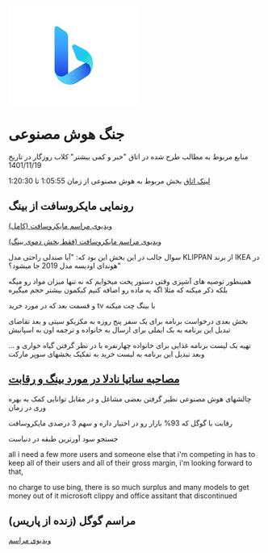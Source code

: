 ![bing logo](./bing.jfif)

# جنگ هوش مصنوعی

منابع مربوط به مطالب طرح شده در اتاق "خبر و کمی بیشتر" کلاب روزگار
در تاریخ 1401/11/19

[لینک اتاق](https://www.clubhouse.com/room/PGpqpg2b?utm_medium=ch_room_xerc&utm_campaign=W5lC4aC-TBoT2kPIh5LLmg-584798)
بخش مربوط به هوش مصنوعی از زمان 1:05:55 تا 1:20:30

## رونمایی مایکروسافت از بینگ

[ویدیوی مراسم مایکروسافت (کامل)](https://www.youtube.com/watch?v=rOeRWRJ16yY)

[ویدیوی مراسم مایکروسافت (فقط بخش دموی بینگ)](https://www.youtube.com/watch?v=FLsr_sUVgrA)

سوال جالب در این بخش این بود که: "آیا صندلی راحتی مدل KLIPPAN از برند IKEA در هوندای اودیسه مدل 2019 جا میشود؟"

همینطور توصیه های آشپزی وقتی دستور پخت میخوایم که نه تنها میزان مواد رو میگه بلکه ذکر میکنه که مثلا اگه یه ماده رو اضافه کنیم کیکمون بیشتر حجم میگیره

و قسمت بعد که در مورد خرید tv با بینگ چت میکنه

بخش بعدی درخواست برنامه برای یک سفر پنج روزه به مکزیکو سیتی
و بعد تقاضای تبدیل این برنامه به یک ایملی برای ارسال به خانواده
و ترجمه اون به اسپانیش

تهیه یک لیست برنامه غذایی برای خانواده چهارنفره با در نظر گرفتن گیاه خواری و ...
وبعد تبدیل این برنامه به لیست خرید به تفکیک بخشهای سوپر مارکت

## [مصاحبه ساتیا نادلا در مورد بینگ و رقابت](https://www.youtube.com/watch?v=bsFXgfbj8Bc)

چالشهای هوش مصنوعی نظیر گرفتن بعضی مشاغل و در مقابل توانایی کمک به بهره وری در زمان

رقابت با گوگل که 93% بازار رو در اختیار داره و سهم 3 درصدی مایکروسافت

جستجو سود آورترین طبقه در دنیاست

all i need a few more users and someone else that i'm competing in has to keep all of their users and all of their gross margin, i'm looking forward to that,

no charge to use bing, there is so much surplus and many models to get money out of it
microsoft clippy and office assitant that discontinued

## مراسم گوگل (زنده از پاریس)

[ویدیوی مراسم](https://www.youtube.com/watch?v=yLWXJ22LUEc)
